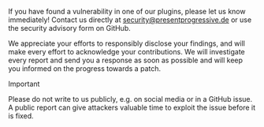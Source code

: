 If you have found a vulnerability in one of our plugins, please let us know immediately! Contact us directly at [security@presentprogressive.de](mailto:security@presentprogressive.de) or use the security advisory form on GitHub.

We appreciate your efforts to responsibly disclose your findings, and will make every effort to acknowledge your contributions. We will investigate every report and send you a response as soon as possible and will keep you informed on the progress towards a patch.

> [!IMPORTANT]
> Please do not write to us publicly, e.g. on social media or in a GitHub issue. A public report can give attackers valuable time to exploit the issue before it is fixed.
